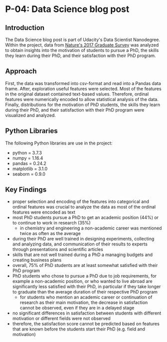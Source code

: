 # P-04: Data Science blog post

## Introduction
The Data Science blog post is part of Udacity's Data Scientist Nanodegree. Within the project, data from [Nature's 2017 Graduate Survey](https://www.nature.com/nature/journal/v550/n7677/full/nj7677-549a.html) was analyzed to obtain insights into the motivation of students to pursue a PhD, the skills they learn during their PhD, and their satisfaction with their PhD program.

## Approach
First, the data was transformed into csv-format and read into a Pandas data frame. After, exploration useful features were selected. Most of the features in the original dataset contained text-based values. Therefore, ordinal features were numerically encoded to allow statistical analysis of the data. Finally, distributions for the motivation of PhD students, the skills they learn during their PhD, and their satisfaction with their PhD program were visualized and analyzed.

## Python Libraries
The following Python libraries are use in the project:
* python = 3.7.3
* numpy = 1.16.4
* pandas = 0.24.2
* matplotlib = 3.1.0
* seaborn = 0.9.0

## Key Findings
* proper selection and encoding of the features into categorical and ordinal features was crucial to analyze the data as most of the ordinal features were encoded as text
* most PhD students pursue a PhD to get an academic position (44%) or to continue to work in research (35%)
    * in chemistry and engineering a non-academic career was mentioned twice as often as the average
* during their PhD are well trained in designing experiments, collecting and analyzing data, and communication of their results to experts through presentations and scientific articles
* skills that are not well trained during a PhD a managing budgets and creating business plans
* overall, 75% of PhD students are at least somewhat satisfied with their PhD program
* PhD students who chose to pursue a PhD due to job requirements, for example a non-academic position, or who wanted to live abroad are significantly less satisfied with their PhD, in particular if they take longer to graduate than the average duration of their respective PhD program
    * for students who mention an academic career or continuation of research as their main motivation, the decrease in satisfaction cannot be observed, even if they are in a delayed stage
* no significant differences in satisfaction between students with different motivation or different fields were not observed
* therefore, the satisfaction score cannot be predicted based on features that are known before the students start their PhD (e.g. field and motivation)
